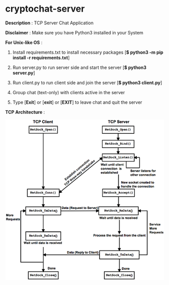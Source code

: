 # cryptochat-server

**Description** : TCP Server Chat Application

**Disclaimer** : Make sure you have Python3 installed in your System

**For Unix-like OS** :

1. Install requirements.txt to install necessary packages [**$ python3 -m pip install -r requirements.txt**] 

2. Run server.py to run server side and start the server [**$ python3 server.py**]

3. Run client.py to run client side and join the server [**$ python3 client.py**]

4. Group chat (text-only) with clients active in the server

5. Type [**Exit**] or [**exit**] or [**EXIT**] to leave chat and quit the server

**TCP Architecture** :

![](tcp_architecture.png) 
